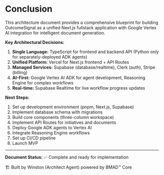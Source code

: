 # Conclusion

This architecture document provides a comprehensive blueprint for building OutcomeSignal as a unified Next.js fullstack application with Google Vertex AI integration for intelligent document generation.

**Key Architectural Decisions:**
1. **Single Language:** TypeScript for frontend and backend API (Python only for separately-deployed ADK agents)
2. **Unified Platform:** Vercel for Next.js frontend + API Routes
3. **Managed Services:** Supabase (database/realtime), Clerk (auth), Stripe (billing)
4. **AI-First:** Google Vertex AI ADK for agent development, Reasoning Engine for complex workflows
5. **Real-time:** Supabase Realtime for live workflow progress updates

**Next Steps:**
1. Set up development environment (pnpm, Next.js, Supabase)
2. Implement database schema with migrations
3. Build core components (three-column workspace)
4. Implement API Routes for initiatives and documents
5. Deploy Google ADK agents to Vertex AI
6. Integrate Reasoning Engine workflows
7. Set up CI/CD pipeline
8. Launch MVP

---

**Document Status:** ✅ Complete and ready for implementation

🏗️ Built by Winston (Architect Agent) powered by BMAD™ Core
